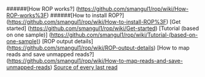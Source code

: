 ######[How ROP works?] (https://github.com/smangul1/rop/wiki/How-ROP-works%3F)
######[How to install ROP?] (https://github.com/smangul1/rop/wiki/How-to-install-ROP%3F)
[Get started] (https://github.com/smangul1/rop/wiki/Get-started)
[Tutorial (based on one sample)] (https://github.com/smangul1/rop/wiki/Tutorial-(based-on-one-sample))
[ROP output details] (https://github.com/smangul1/rop/wiki/ROP-output-details)
[How to map reads and save unmapped reads?] (https://github.com/smangul1/rop/wiki/How-to-map-reads-and-save-unmapped-reads)
[Source of every last read](https://github.com/smangul1/rop/wiki/Source-of-every-last-read)